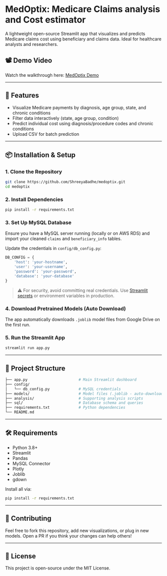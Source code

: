 # MedOptix: Medicare Claims analysis and Cost estimator

A lightweight open-source Streamlit app that visualizes and predicts Medicare claims cost using beneficiary and claims data. Ideal for healthcare analysts and researchers.

## 📽️ Demo Video

Watch the walkthrough here: [MedOptix Demo](https://drive.google.com/file/d/11P_yZB2SP6sU3MIYAOXwLMff0tVcCqO_/view?usp=sharing)

---

## 🚀 Features

* Visualize Medicare payments by diagnosis, age group, state, and chronic conditions
* Filter data interactively (state, age group, condition)
* Predict individual cost using diagnosis/procedure codes and chronic conditions
* Upload CSV for batch prediction

---

## 📦 Installation & Setup

### 1. Clone the Repository

```bash
git clone https://github.com/ShreeyaBadhe/medoptix.git
cd medoptix
```

### 2. Install Dependencies

```bash
pip install -r requirements.txt
```

### 3. Set Up MySQL Database

Ensure you have a MySQL server running (locally or on AWS RDS) and import your cleaned `claims` and `beneficiary_info` tables.

Update the credentials in `config/db_config.py`:

```python
DB_CONFIG = {
    'host': 'your-hostname',
    'user': 'your-username',
    'password': 'your-password',
    'database': 'your-database'
}
```

> ⚠️ For security, avoid committing real credentials. Use [Streamlit secrets](https://docs.streamlit.io/streamlit-cloud/get-started/deploy-an-app/connect-to-data-sources/secrets-management) or environment variables in production.

### 4. Download Pretrained Models (Auto Download)

The app automatically downloads `.joblib` model files from Google Drive on the first run.

### 5. Run the Streamlit App

```bash
streamlit run app.py
```

---

## 📁 Project Structure

```bash
├── app.py                       # Main Streamlit dashboard
├── config/
│   └── db_config.py             # MySQL credentials
├── models/                      # Model files (.joblib - auto-downloaded)
├── analysis/                    # Supporting analysis scripts
├── sql/                         # Database schema and queries
├── requirements.txt             # Python dependencies
└── README.md
```

---

## 🛠 Requirements

* Python 3.8+
* Streamlit
* Pandas
* MySQL Connector
* Plotly
* Joblib
* gdown

Install all via:

```bash
pip install -r requirements.txt
```

---

## 🤝 Contributing

Feel free to fork this repository, add new visualizations, or plug in new models. Open a PR if you think your changes can help others!

---

## 📜 License

This project is open-source under the MIT License.
